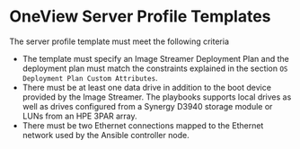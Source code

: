  # OneView Server Profile Templates

 The server profile template must meet the following criteria

- The template must specify an Image Streamer Deployment Plan and the deployment plan must match the constraints explained 
in the section `OS Deployment Plan Custom Attributes`.
- There must be at least one data drive in addition to the boot device provided by the Image Streamer. The playbooks supports local drives as well as drives configured from a Synergy D3940 storage module or LUNs from an HPE 3PAR array.
- There must be two Ethernet connections mapped to the Ethernet network used by the Ansible controller node.